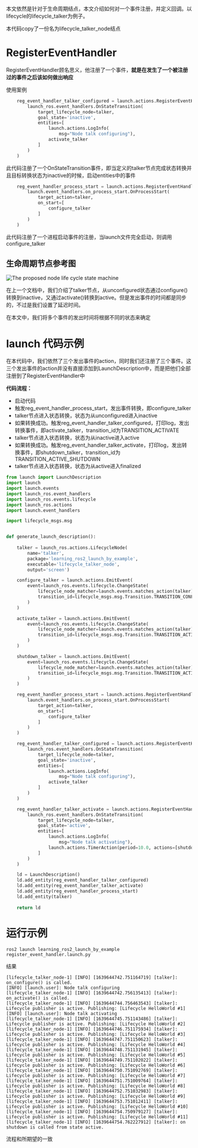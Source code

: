 本文依然是针对于生命周期结点，本文介绍如何对一个事件注册，并定义回调。以lifecycle的lifecycle_talker为例子。

本代码copy了一份名为lifecycle_talker_node结点

# RegisterEventHandler

RegisterEventHandler顾名思义，他注册了一个事件，**就是在发生了一个被注册过的事件之后该如何做出响应**

使用案例

```python
    reg_event_handler_talker_configured = launch.actions.RegisterEventHandler(
        launch_ros.event_handlers.OnStateTransition(
            target_lifecycle_node=talker,
            goal_state='inactive',
            entities=[
                launch.actions.LogInfo(
                    msg="Node talk configuring"),
                activate_talker
            ]
        )
    )
```

此代码注册了一个OnStateTransition事件，即当定义的talker节点完成状态转换并且目标转换状态为inactive的时候，启动entities中的事件

```python
    reg_event_handler_process_start = launch.actions.RegisterEventHandler(
        launch.event_handlers.on_process_start.OnProcessStart(
            target_action=talker,
            on_start=[
                configure_talker
            ]
        )
    )
```

此代码注册了一个进程启动事件的注册，当launch文件完全启动，则调用configure_talker

## 生命周期节点参考图

![The proposed node life cycle state machine](../assets/lifecycle.png)

在上一个文档中，我们介绍了talker节点，从unconfigured状态通过configure()转换到inactive，又通过activate()转换到active。但是发出事件的时间都是同步的，不过是我们设置了延迟时间。

在本文中，我们将多个事件的发出时间将根据不同的状态来确定

# launch 代码示例

在本代码中，我们依然了三个发出事件的action，同时我们还注册了三个事件。这三个发出事件的action并没有直接添加到LaunchDescription中，而是把他们全部注册到了RegisterEventHandler中

**代码流程：**

- 启动代码
- 触发reg_event_handler_process_start，发出事件转换，即configure_talker
- talker节点进入状态转换，状态为从unconfigured进入inactive
- 如果转换成功。触发reg_event_handler_talker_configured，打印log，发出转换事件，即activate_talker，transition_id为TRANSITION_ACTIVATE
- talker节点进入状态转换，状态为从inactive进入active
- 如果转换成功。触发reg_event_handler_talker_activate，打印log，发出转换事件，即shutdown_talker，transition_id为TRANSITION_ACTIVE_SHUTDOWN
- talker节点进入状态转换，状态为从active进入finalized

```python
from launch import LaunchDescription
import launch
import launch.events
import launch_ros.event_handlers
import launch_ros.events.lifecycle
import launch_ros.actions
import launch.event_handlers

import lifecycle_msgs.msg


def generate_launch_description():
    
    talker = launch_ros.actions.LifecycleNode(
        name='talker',
        package='learning_ros2_launch_by_example',
        executable='lifecycle_talker_node',
        output='screen')

    configure_talker = launch.actions.EmitEvent(
        event=launch_ros.events.lifecycle.ChangeState(
            lifecycle_node_matcher=launch.events.matches_action(talker),
            transition_id=lifecycle_msgs.msg.Transition.TRANSITION_CONFIGURE
        )
    )

    activate_talker = launch.actions.EmitEvent(
        event=launch_ros.events.lifecycle.ChangeState(
            lifecycle_node_matcher=launch.events.matches_action(talker),
            transition_id=lifecycle_msgs.msg.Transition.TRANSITION_ACTIVATE
        )
    )

    shutdown_talker = launch.actions.EmitEvent(
        event=launch_ros.events.lifecycle.ChangeState(
            lifecycle_node_matcher=launch.events.matches_action(talker),
            transition_id=lifecycle_msgs.msg.Transition.TRANSITION_ACTIVE_SHUTDOWN
        )
    )

    reg_event_handler_process_start = launch.actions.RegisterEventHandler(
        launch.event_handlers.on_process_start.OnProcessStart(
            target_action=talker,
            on_start=[
                configure_talker
            ]
        )
    )

    reg_event_handler_talker_configured = launch.actions.RegisterEventHandler(
        launch_ros.event_handlers.OnStateTransition(
            target_lifecycle_node=talker,
            goal_state='inactive',
            entities=[
                launch.actions.LogInfo(
                    msg="Node talk configuring"),
                activate_talker
            ]
        )
    )

    reg_event_handler_talker_activate = launch.actions.RegisterEventHandler(
        launch_ros.event_handlers.OnStateTransition(
            target_lifecycle_node=talker,
            goal_state='active',
            entities=[
                launch.actions.LogInfo(
                    msg="Node talk activating"),
                launch.actions.TimerAction(period=10.0, actions=[shutdown_talker])
            ]
        )
    )

    ld = LaunchDescription()
    ld.add_entity(reg_event_handler_talker_configured)
    ld.add_entity(reg_event_handler_talker_activate)
    ld.add_entity(reg_event_handler_process_start)
    ld.add_entity(talker)
    
    return ld

```



# 运行示例

```
ros2 launch learning_ros2_launch_by_example register_event_handler.launch.py 
```

结果

```
[lifecycle_talker_node-1] [INFO] [1639644742.751164719] [talker]: on_configure() is called.
[INFO] [launch.user]: Node talk configuring
[lifecycle_talker_node-1] [INFO] [1639644742.756135413] [talker]: on_activate() is called.
[lifecycle_talker_node-1] [INFO] [1639644744.756463543] [talker]: Lifecycle publisher is active. Publishing: [Lifecycle HelloWorld #1]
[INFO] [launch.user]: Node talk activating
[lifecycle_talker_node-1] [INFO] [1639644745.751143486] [talker]: Lifecycle publisher is active. Publishing: [Lifecycle HelloWorld #2]
[lifecycle_talker_node-1] [INFO] [1639644746.751175934] [talker]: Lifecycle publisher is active. Publishing: [Lifecycle HelloWorld #3]
[lifecycle_talker_node-1] [INFO] [1639644747.751150623] [talker]: Lifecycle publisher is active. Publishing: [Lifecycle HelloWorld #4]
[lifecycle_talker_node-1] [INFO] [1639644748.751131945] [talker]: Lifecycle publisher is active. Publishing: [Lifecycle HelloWorld #5]
[lifecycle_talker_node-1] [INFO] [1639644749.751102022] [talker]: Lifecycle publisher is active. Publishing: [Lifecycle HelloWorld #6]
[lifecycle_talker_node-1] [INFO] [1639644750.751092769] [talker]: Lifecycle publisher is active. Publishing: [Lifecycle HelloWorld #7]
[lifecycle_talker_node-1] [INFO] [1639644751.751009764] [talker]: Lifecycle publisher is active. Publishing: [Lifecycle HelloWorld #8]
[lifecycle_talker_node-1] [INFO] [1639644752.751032983] [talker]: Lifecycle publisher is active. Publishing: [Lifecycle HelloWorld #9]
[lifecycle_talker_node-1] [INFO] [1639644753.751012411] [talker]: Lifecycle publisher is active. Publishing: [Lifecycle HelloWorld #10]
[lifecycle_talker_node-1] [INFO] [1639644754.750979127] [talker]: Lifecycle publisher is active. Publishing: [Lifecycle HelloWorld #11]
[lifecycle_talker_node-1] [INFO] [1639644754.762227912] [talker]: on shutdown is called from state active.
```

流程和所期望的一致


